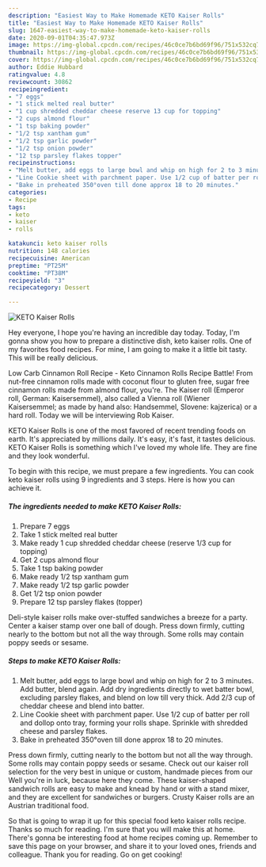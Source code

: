 ```yaml
---
description: "Easiest Way to Make Homemade KETO Kaiser Rolls"
title: "Easiest Way to Make Homemade KETO Kaiser Rolls"
slug: 1647-easiest-way-to-make-homemade-keto-kaiser-rolls
date: 2020-09-01T04:35:47.973Z
image: https://img-global.cpcdn.com/recipes/46c0ce7b6bd69f96/751x532cq70/keto-kaiser-rolls-recipe-main-photo.jpg
thumbnail: https://img-global.cpcdn.com/recipes/46c0ce7b6bd69f96/751x532cq70/keto-kaiser-rolls-recipe-main-photo.jpg
cover: https://img-global.cpcdn.com/recipes/46c0ce7b6bd69f96/751x532cq70/keto-kaiser-rolls-recipe-main-photo.jpg
author: Eddie Hubbard
ratingvalue: 4.8
reviewcount: 30862
recipeingredient:
- "7 eggs"
- "1 stick melted real butter"
- "1 cup shredded cheddar cheese reserve 13 cup for topping"
- "2 cups almond flour"
- "1 tsp baking powder"
- "1/2 tsp xantham gum"
- "1/2 tsp garlic powder"
- "1/2 tsp onion powder"
- "12 tsp parsley flakes topper"
recipeinstructions:
- "Melt butter, add eggs to large bowl and whip on high for 2 to 3 minutes. Add butter, blend again. Add dry ingredients directly to wet batter bowl, excluding parsley flakes, and blend on low till very thick. Add 2/3 cup of cheddar cheese and blend into batter."
- "Line Cookie sheet with parchment paper. Use 1/2 cup of batter per roll and dollop onto tray, forming your rolls shape. Sprinkle with shredded cheese and parsley flakes."
- "Bake in preheated 350°oven till done approx 18 to 20 minutes."
categories:
- Recipe
tags:
- keto
- kaiser
- rolls

katakunci: keto kaiser rolls 
nutrition: 148 calories
recipecuisine: American
preptime: "PT25M"
cooktime: "PT38M"
recipeyield: "3"
recipecategory: Dessert

---
```



![KETO Kaiser Rolls](https://img-global.cpcdn.com/recipes/46c0ce7b6bd69f96/751x532cq70/keto-kaiser-rolls-recipe-main-photo.jpg)

Hey everyone, I hope you're having an incredible day today. Today, I'm gonna show you how to prepare a distinctive dish, keto kaiser rolls. One of my favorites food recipes. For mine, I am going to make it a little bit tasty. This will be really delicious.

Low Carb Cinnamon Roll Recipe - Keto Cinnamon Rolls Recipe Battle! From nut-free cinnamon rolls made with coconut flour to gluten free, sugar free cinnamon rolls made from almond flour, you&#39;re. The Kaiser roll (Emperor roll, German: Kaisersemmel), also called a Vienna roll (Wiener Kaisersemmel; as made by hand also: Handsemmel, Slovene: kajzerica) or a hard roll. Today we will be interviewing Rob Kaiser.

KETO Kaiser Rolls is one of the most favored of recent trending foods on earth. It's appreciated by millions daily. It's easy, it's fast, it tastes delicious. KETO Kaiser Rolls is something which I've loved my whole life. They are fine and they look wonderful.


To begin with this recipe, we must prepare a few ingredients. You can cook keto kaiser rolls using 9 ingredients and 3 steps. Here is how you can achieve it.

<!--inarticleads1-->

##### The ingredients needed to make KETO Kaiser Rolls:

1. Prepare 7 eggs
1. Take 1 stick melted real butter
1. Make ready 1 cup shredded cheddar cheese (reserve 1/3 cup for topping)
1. Get 2 cups almond flour
1. Take 1 tsp baking powder
1. Make ready 1/2 tsp xantham gum
1. Make ready 1/2 tsp garlic powder
1. Get 1/2 tsp onion powder
1. Prepare 12 tsp parsley flakes (topper)


Deli-style kaiser rolls make over-stuffed sandwiches a breeze for a party. Center a kaiser stamp over one ball of dough. Press down firmly, cutting nearly to the bottom but not all the way through. Some rolls may contain poppy seeds or sesame. 

<!--inarticleads2-->

##### Steps to make KETO Kaiser Rolls:

1. Melt butter, add eggs to large bowl and whip on high for 2 to 3 minutes. Add butter, blend again. Add dry ingredients directly to wet batter bowl, excluding parsley flakes, and blend on low till very thick. Add 2/3 cup of cheddar cheese and blend into batter.
1. Line Cookie sheet with parchment paper. Use 1/2 cup of batter per roll and dollop onto tray, forming your rolls shape. Sprinkle with shredded cheese and parsley flakes.
1. Bake in preheated 350°oven till done approx 18 to 20 minutes.


Press down firmly, cutting nearly to the bottom but not all the way through. Some rolls may contain poppy seeds or sesame. Check out our kaiser roll selection for the very best in unique or custom, handmade pieces from our Well you&#39;re in luck, because here they come. These kaiser-shaped sandwich rolls are easy to make and knead by hand or with a stand mixer, and they are excellent for sandwiches or burgers. Crusty Kaiser rolls are an Austrian traditional food. 

So that is going to wrap it up for this special food keto kaiser rolls recipe. Thanks so much for reading. I'm sure that you will make this at home. There's gonna be interesting food at home recipes coming up. Remember to save this page on your browser, and share it to your loved ones, friends and colleague. Thank you for reading. Go on get cooking!

